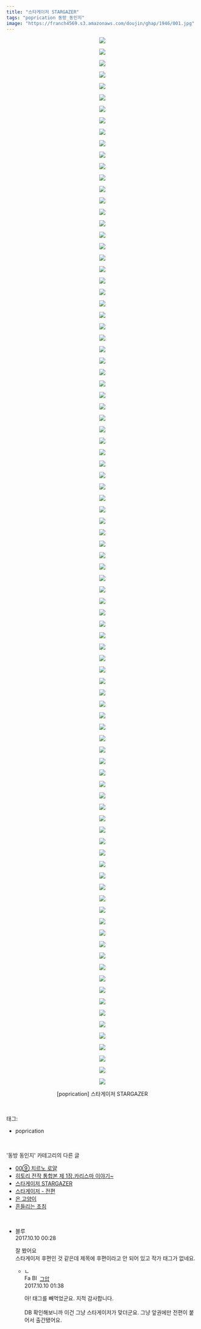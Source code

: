 ```yaml
---
title: "스타게이저 STARGAZER"
tags: "poprication 동방_동인지"
image: "https://franch4569.s3.amazonaws.com/doujin/ghap/1946/001.jpg"
---
```

<div class="article">
<p style="text-align: center; clear: none; float: none;"><img src="{{ site.imgserver2 }}/ghap/1946/001.jpg"/></p>
<p style="text-align: center; clear: none; float: none;"><img src="{{ site.imgserver2 }}/ghap/1946/002.jpg"/></p>
<p style="text-align: center; clear: none; float: none;"><img src="{{ site.imgserver2 }}/ghap/1946/003.jpg"/></p>
<p style="text-align: center; clear: none; float: none;"><img src="{{ site.imgserver2 }}/ghap/1946/004.jpg"/></p>
<p style="text-align: center; clear: none; float: none;"><img src="{{ site.imgserver2 }}/ghap/1946/005.jpg"/></p>
<p style="text-align: center; clear: none; float: none;"><img src="{{ site.imgserver2 }}/ghap/1946/006.jpg"/></p>
<p style="text-align: center; clear: none; float: none;"><img src="{{ site.imgserver2 }}/ghap/1946/007.jpg"/></p>
<p style="text-align: center; clear: none; float: none;"><img src="{{ site.imgserver2 }}/ghap/1946/008.jpg"/></p>
<p style="text-align: center; clear: none; float: none;"><img src="{{ site.imgserver2 }}/ghap/1946/009.jpg"/></p>
<p style="text-align: center; clear: none; float: none;"><img src="{{ site.imgserver2 }}/ghap/1946/010.jpg"/></p>
<p style="text-align: center; clear: none; float: none;"><img src="{{ site.imgserver2 }}/ghap/1946/011.jpg"/></p>
<p style="text-align: center; clear: none; float: none;"><img src="{{ site.imgserver2 }}/ghap/1946/012.jpg"/></p>
<p style="text-align: center; clear: none; float: none;"><img src="{{ site.imgserver2 }}/ghap/1946/013.jpg"/></p>
<p style="text-align: center; clear: none; float: none;"><img src="{{ site.imgserver2 }}/ghap/1946/014.jpg"/></p>
<p style="text-align: center; clear: none; float: none;"><img src="{{ site.imgserver2 }}/ghap/1946/015.jpg"/></p>
<p style="text-align: center; clear: none; float: none;"><img src="{{ site.imgserver2 }}/ghap/1946/016.jpg"/></p>
<p style="text-align: center; clear: none; float: none;"><img src="{{ site.imgserver2 }}/ghap/1946/017.jpg"/></p>
<p style="text-align: center; clear: none; float: none;"><img src="{{ site.imgserver2 }}/ghap/1946/018.jpg"/></p>
<p style="text-align: center; clear: none; float: none;"><img src="{{ site.imgserver2 }}/ghap/1946/019.jpg"/></p>
<p style="text-align: center; clear: none; float: none;"><img src="{{ site.imgserver2 }}/ghap/1946/020.jpg"/></p>
<p style="text-align: center; clear: none; float: none;"><img src="{{ site.imgserver2 }}/ghap/1946/021.jpg"/></p>
<p style="text-align: center; clear: none; float: none;"><img src="{{ site.imgserver2 }}/ghap/1946/022.jpg"/></p>
<p style="text-align: center; clear: none; float: none;"><img src="{{ site.imgserver2 }}/ghap/1946/023.jpg"/></p>
<p style="text-align: center; clear: none; float: none;"><img src="{{ site.imgserver2 }}/ghap/1946/024.jpg"/></p>
<p style="text-align: center; clear: none; float: none;"><img src="{{ site.imgserver2 }}/ghap/1946/025.jpg"/></p>
<p style="text-align: center; clear: none; float: none;"><img src="{{ site.imgserver2 }}/ghap/1946/026.jpg"/></p>
<p style="text-align: center; clear: none; float: none;"><img src="{{ site.imgserver2 }}/ghap/1946/027.jpg"/></p>
<p style="text-align: center; clear: none; float: none;"><img src="{{ site.imgserver2 }}/ghap/1946/028.jpg"/></p>
<p style="text-align: center; clear: none; float: none;"><img src="{{ site.imgserver2 }}/ghap/1946/029.jpg"/></p>
<p style="text-align: center; clear: none; float: none;"><img src="{{ site.imgserver2 }}/ghap/1946/030.jpg"/></p>
<p style="text-align: center; clear: none; float: none;"><img src="{{ site.imgserver2 }}/ghap/1946/031.jpg"/></p>
<p style="text-align: center; clear: none; float: none;"><img src="{{ site.imgserver2 }}/ghap/1946/032.jpg"/></p>
<p style="text-align: center; clear: none; float: none;"><img src="{{ site.imgserver2 }}/ghap/1946/033.jpg"/></p>
<p style="text-align: center; clear: none; float: none;"><img src="{{ site.imgserver2 }}/ghap/1946/034.jpg"/></p>
<p style="text-align: center; clear: none; float: none;"><img src="{{ site.imgserver2 }}/ghap/1946/035.jpg"/></p>
<p style="text-align: center; clear: none; float: none;"><img src="{{ site.imgserver2 }}/ghap/1946/036.jpg"/></p>
<p style="text-align: center; clear: none; float: none;"><img src="{{ site.imgserver2 }}/ghap/1946/037.jpg"/></p>
<p style="text-align: center; clear: none; float: none;"><img src="{{ site.imgserver2 }}/ghap/1946/038.jpg"/></p>
<p style="text-align: center; clear: none; float: none;"><img src="{{ site.imgserver2 }}/ghap/1946/039.jpg"/></p>
<p style="text-align: center; clear: none; float: none;"><img src="{{ site.imgserver2 }}/ghap/1946/040.jpg"/></p>
<p style="text-align: center; clear: none; float: none;"><img src="{{ site.imgserver2 }}/ghap/1946/041.jpg"/></p>
<p style="text-align: center; clear: none; float: none;"><img src="{{ site.imgserver2 }}/ghap/1946/042.jpg"/></p>
<p style="text-align: center; clear: none; float: none;"><img src="{{ site.imgserver2 }}/ghap/1946/043.jpg"/></p>
<p style="text-align: center; clear: none; float: none;"><img src="{{ site.imgserver2 }}/ghap/1946/044.jpg"/></p>
<p style="text-align: center; clear: none; float: none;"><img src="{{ site.imgserver2 }}/ghap/1946/045.jpg"/></p>
<p style="text-align: center; clear: none; float: none;"><img src="{{ site.imgserver2 }}/ghap/1946/046.jpg"/></p>
<p style="text-align: center; clear: none; float: none;"><img src="{{ site.imgserver2 }}/ghap/1946/047.jpg"/></p>
<p style="text-align: center; clear: none; float: none;"><img src="{{ site.imgserver2 }}/ghap/1946/048.jpg"/></p>
<p style="text-align: center; clear: none; float: none;"><img src="{{ site.imgserver2 }}/ghap/1946/049.jpg"/></p>
<p style="text-align: center; clear: none; float: none;"><img src="{{ site.imgserver2 }}/ghap/1946/050.jpg"/></p>
<p style="text-align: center; clear: none; float: none;"><img src="{{ site.imgserver2 }}/ghap/1946/051.jpg"/></p>
<p style="text-align: center; clear: none; float: none;"><img src="{{ site.imgserver2 }}/ghap/1946/052.jpg"/></p>
<p style="text-align: center; clear: none; float: none;"><img src="{{ site.imgserver2 }}/ghap/1946/053.jpg"/></p>
<p style="text-align: center; clear: none; float: none;"><img src="{{ site.imgserver2 }}/ghap/1946/054.jpg"/></p>
<p style="text-align: center; clear: none; float: none;"><img src="{{ site.imgserver2 }}/ghap/1946/055.jpg"/></p>
<p style="text-align: center; clear: none; float: none;"><img src="{{ site.imgserver2 }}/ghap/1946/056.jpg"/></p>
<p style="text-align: center; clear: none; float: none;"><img src="{{ site.imgserver2 }}/ghap/1946/057.jpg"/></p>
<p style="text-align: center; clear: none; float: none;"><img src="{{ site.imgserver2 }}/ghap/1946/058.jpg"/></p>
<p style="text-align: center; clear: none; float: none;"><img src="{{ site.imgserver2 }}/ghap/1946/059.jpg"/></p>
<p style="text-align: center; clear: none; float: none;"><img src="{{ site.imgserver2 }}/ghap/1946/060.jpg"/></p>
<p style="text-align: center; clear: none; float: none;"><img src="{{ site.imgserver2 }}/ghap/1946/061.jpg"/></p>
<p style="text-align: center; clear: none; float: none;"><img src="{{ site.imgserver2 }}/ghap/1946/062.jpg"/></p>
<p style="text-align: center; clear: none; float: none;"><img src="{{ site.imgserver2 }}/ghap/1946/063.jpg"/></p>
<p style="text-align: center; clear: none; float: none;"><img src="{{ site.imgserver2 }}/ghap/1946/064.jpg"/></p>
<p style="text-align: center; clear: none; float: none;"><img src="{{ site.imgserver2 }}/ghap/1946/065.jpg"/></p>
<p style="text-align: center; clear: none; float: none;"><img src="{{ site.imgserver2 }}/ghap/1946/066.jpg"/></p>
<p style="text-align: center; clear: none; float: none;"><img src="{{ site.imgserver2 }}/ghap/1946/067.jpg"/></p>
<p style="text-align: center; clear: none; float: none;"><img src="{{ site.imgserver2 }}/ghap/1946/068.jpg"/></p>
<p style="text-align: center; clear: none; float: none;"><img src="{{ site.imgserver2 }}/ghap/1946/069.jpg"/></p>
<p style="text-align: center; clear: none; float: none;"><img src="{{ site.imgserver2 }}/ghap/1946/070.jpg"/></p>
<p style="text-align: center; clear: none; float: none;"><img src="{{ site.imgserver2 }}/ghap/1946/071.jpg"/></p>
<p style="text-align: center; clear: none; float: none;"><img src="{{ site.imgserver2 }}/ghap/1946/072.jpg"/></p>
<p style="text-align: center; clear: none; float: none;"><img src="{{ site.imgserver2 }}/ghap/1946/073.jpg"/></p>
<p style="text-align: center; clear: none; float: none;"><img src="{{ site.imgserver2 }}/ghap/1946/074.jpg"/></p>
<p style="text-align: center; clear: none; float: none;"><img src="{{ site.imgserver2 }}/ghap/1946/075.jpg"/></p>
<p style="text-align: center; clear: none; float: none;"><img src="{{ site.imgserver2 }}/ghap/1946/076.jpg"/></p>
<p style="text-align: center; clear: none; float: none;"><img src="{{ site.imgserver2 }}/ghap/1946/077.jpg"/></p>
<p style="text-align: center; clear: none; float: none;"><img src="{{ site.imgserver2 }}/ghap/1946/078.jpg"/></p>
<p style="text-align: center; clear: none; float: none;"><img src="{{ site.imgserver2 }}/ghap/1946/079.jpg"/></p>
<p style="text-align: center; clear: none; float: none;"><img src="{{ site.imgserver2 }}/ghap/1946/080.jpg"/></p>
<p style="text-align: center; clear: none; float: none;"><img src="{{ site.imgserver2 }}/ghap/1946/081.jpg"/></p>
<p style="text-align: center; clear: none; float: none;"><img src="{{ site.imgserver2 }}/ghap/1946/082.jpg"/></p>
<p style="text-align: center; clear: none; float: none;"><img src="{{ site.imgserver2 }}/ghap/1946/083.jpg"/></p>
<p style="text-align: center; clear: none; float: none;"><img src="{{ site.imgserver2 }}/ghap/1946/084.jpg"/></p>
<p style="text-align: center; clear: none; float: none;"><img src="{{ site.imgserver2 }}/ghap/1946/085.jpg"/></p>
<p style="text-align: center; clear: none; float: none;"><img src="{{ site.imgserver2 }}/ghap/1946/086.jpg"/></p>
<p style="text-align: center; clear: none; float: none;"><img src="{{ site.imgserver2 }}/ghap/1946/087.jpg"/></p>
<p style="text-align: center; clear: none; float: none;"><img src="{{ site.imgserver2 }}/ghap/1946/088.jpg"/></p>
<p style="text-align: center; clear: none; float: none;"><img src="{{ site.imgserver2 }}/ghap/1946/089.jpg"/></p>
<p style="text-align: center; clear: none; float: none;"><img src="{{ site.imgserver2 }}/ghap/1946/090.jpg"/></p>
<p style="text-align: center; clear: none; float: none;"><img src="{{ site.imgserver2 }}/ghap/1946/091.jpg"/></p>
<p style="text-align: center; clear: none; float: none;"><img src="{{ site.imgserver2 }}/ghap/1946/092.jpg"/></p>
<p style="text-align: center; clear: none; float: none;">[poprication] 스타게이저 STARGAZER</p>
</div><br/>
<div class="tagTrail">
<p>태그: </p>
<ul>
<li>poprication</li>
</ul>
</div><br/>
<div class="another">
<p>'동방 동인지' 카테고리의 다른 글</p>
<ul>
<li><a href="/ghap_1948">00⑨ 치르노 로얄</a></li>
<li><a href="/ghap_1947">히토리 전작 통합본 제 1장.카리스마 이야기~</a></li>
<li><a href="/ghap_1946">스타게이저 STARGAZER</a></li>
<li><a href="/ghap_1945">스타게이저 - 전편</a></li>
<li><a href="/ghap_1944">은 고양이</a></li>
<li><a href="/ghap_1943">흔들리는 초침</a></li>
</ul>
</div><br/>
<div class="cb_module cb_fluid">
<div class="cb_wrt cb_profile">
<div class="comment">
<ul>
<li class="cb_thumb_off" id="comment15101463">
<div class="cb_comment_area">
<div class="cb_info_area">
<div class="cb_section">
<span class="cb_nick_name">블루</span>
</div>
<div class="cb_section">
<span class="cb_date">2017.10.10 00:28 </span>
</div>
</div>
<div class="cb_dsc_comment">
<p class="cb_dsc">
											잘 봤어요<br/>
스타게이저 후편인 것 같은데 제목에 후편이라고 안 되어 있고 작가 태그가 없네요.
										</p>
</div>
<ul>
<li class="cb_thumb_off" id="comment15101496">
<span class="cb_bu_subnode">ㄴ</span>
<div class="cb_comment_area">
<div class="cb_info_area">
<div class="cb_section">
<span class="cb_nick_name"><img alt="Favicon of https://ghaptouhou.tistory.com" height="16" onerror="this.onerror=null;this.parentNode.removeChild(this)" src="https://ghaptouhou.tistory.com/favicon.ico" width="16"/> <img alt="BlogIcon" height="16" onerror="this.parentNode.removeChild(this)" src="https://ghaptouhou.tistory.com/index.gif" width="16"/> <a href="https://ghaptouhou.tistory.com" onclick="return openLinkInNewWindow(this)"> 그압</a><span class="tistoryProfileLayerTrigger" onclick='TistoryProfile.show(event, this, {"title":"\uc800\uae30 \uc774\uac70 \ub098\uc911\uc5d0 \uc218\uc815 \uac00\ub2a5\ud558\ub098\uc694","url":"https:\/\/ghap.tistory.com","nickname":"\uadf8\uc555","items":[]}); return false;'></span></span>
</div>
<div class="cb_section">
<span class="cb_date">2017.10.10 01:38 </span>
</div>
</div>
<div class="cb_dsc_comment">
<p class="cb_dsc">
																아! 태그를 빼먹었군요. 지적 감사합니다.<br/>
<br/>
DB 확인해보니까 이건 그냥 스타게이저가 맞더군요. 그냥 앞권에만 전편이 붙어서 출간됐어요.
															</p>
</div>
</div>
</li>
</ul>
</div></li>
</ul>
</div>
</div><!-- commentList close -->
</div><br/>
